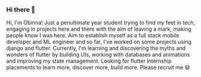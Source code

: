 ### Hi there 👋

Hi, I'm Obinna! Just a penultimate year student trying to find my feet in tech, engaging in projects here and there with the aim of leaving a mark, making people know I was here. Aim to establish myself as a full stack mobile developer and ML engineer and so far, I've worked on some projects using django and flutter. Currently, I'm learning and discovering the myths and wonders of flutter by building UIs, working with databases and animations and improving my state management. Looking for flutter internship placements to learn more, discover more, build more. Please recruit me 😄


<!--
**donaldamadi/donaldamadi** is a ✨ _special_ ✨ repository because its `README.md` (this file) appears on your GitHub profile.

Here are some ideas to get you started:

- 🔭 I’m currently working on ...
- 🌱 I’m currently learning ...
- 👯 I’m looking to collaborate on ...
- 🤔 I’m looking for help with ...
- 💬 Ask me about ...
- 📫 How to reach me: ...
- 😄 Pronouns: ...
- ⚡ Fun fact: ...
-->
